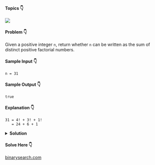#### Topics :point_down:
![](https://img.shields.io/badge/-math-wheat)

#### Problem :point_down:
Given a positive integer `n`, return whether `n` can be written as the sum of distinct positive factorial numbers.
#### Sample Input :point_down:
```
n = 31
```
#### Sample Output :point_down:
```
true
```
#### Explanation :point_down:
```
31 = 4! + 3! + 1!
   = 24 + 6 + 1
```
<details>
<summary><strong>Solution</strong></summary>

#### Python :point_down:
```py
def solve(n):
    f = 1 # factorial
    k = []
    x = 2
    while f <= n:
        k.append(f)
        f *= x
        x += 1
    for i in range(len(k)-1,-1,-1):
        if n >= k[i]:
            n -= k[i]

    return n == 0
```  
#### Time Complexity :point_down:
```
O(n)
```
#### Space Complexity :point_down:
```
O(n)
```
</details>

#### Solve Here :point_down:
[binarysearch.com](https://binarysearch.com/problems/Factorial-Sum)
